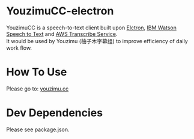 # YouzimuCC-electron
YouzimuCC is a speech-to-text client built upon [Elctron](electronjs.org), [IBM Watson Speech to Text](https://www.ibm.com/watson/services/speech-to-text/) and [AWS Transcribe Service](https://aws.amazon.com/transcribe/).  
It would be used by Youzimu (柚子木字幕组) to improve efficiency of daily work flow.

# How To Use
Please go to: [youzimu.cc](http://youzimu.cc)

# Dev Dependencies
Please see package.json.